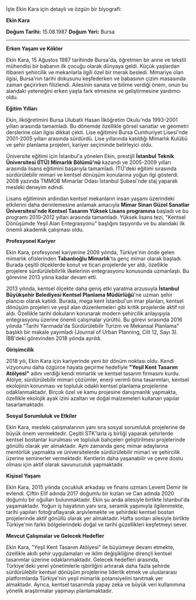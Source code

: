 İşte Ekin Kara için detaylı ve özgün bir biyografi:

**Ekin Kara**

**Doğum Tarihi:** 15.08.1987
**Doğum Yeri:** Bursa

---

**Erken Yaşam ve Kökler**

Ekin Kara, 15 Ağustos 1987 tarihinde Bursa'da, öğretmen bir anne ve tekstil mühendisi bir babanın ilk çocuğu olarak dünyaya geldi. Küçük yaşlardan itibaren şehircilik ve mekanlarla ilgili özel bir merak besledi. Mimariye olan ilgisi, Bursa'nın tarihi dokusunu keşfederken ve babasının çizim masasında zaman geçirirken filizlendi. Ailesinin sanata ve bilime verdiği önem, onun bu alandaki yeteneğini erken yaşta fark etmesine ve geliştirmesine yardımcı oldu.

**Eğitim Yılları**

Ekin, ilköğretimini Bursa Ulubatlı Hasan İlköğretim Okulu'nda 1993-2001 yılları arasında tamamladı. Bu dönemde özellikle görsel sanatlar ve geometri derslerine olan ilgisi dikkat çekti. Lise eğitimini Bursa Cumhuriyet Lisesi'nde 2001-2005 yılları arasında sürdürdü. Lise yıllarında katıldığı Mimarlık Kulübü ve şehir planlama projeleri, kariyer seçiminde belirleyici oldu.

Üniversite eğitimi için İstanbul'a yönelen Ekin, prestijli **İstanbul Teknik Üniversitesi (İTÜ) Mimarlık Bölümü'nü** kazandı ve 2005-2009 yılları arasında lisans eğitimini başarıyla tamamladı. İTÜ'deki eğitimi sırasında sürdürülebilir mimari ve kentsel dönüşüm konularına yoğun ilgi gösterdi. 2008 yazında TMMOB Mimarlar Odası İstanbul Şubesi'nde staj yaparak mesleki deneyim edindi.

Lisans eğitiminin ardından kentsel mekanların insan yaşamı üzerindeki etkilerini daha derinlemesine anlamak amacıyla **Mimar Sinan Güzel Sanatlar Üniversitesi'nde Kentsel Tasarım Yüksek Lisans programına** başladı ve bu programı 2010-2012 yılları arasında tamamladı. Yüksek lisans tezi, "Kentsel Dönüşümde Yeşil Alan Entegrasyonu" başlığını taşıyordu ve bu alandaki ilk önemli akademik çalışması oldu.

**Profesyonel Kariyer**

Ekin Kara, profesyonel kariyerine 2009 yılında, Türkiye'nin önde gelen mimarlık ofislerinden **Tabanlıoğlu Mimarlık**'ta genç mimar olarak başladı. Burada çeşitli ölçeklerde konut ve ticari projelerde yer aldı, özellikle projelere sürdürülebilirlik ilkelerinin entegrasyonu konusunda uzmanlaştı. Bu görevine 2013 yılına kadar devam etti.

2013 yılında, kentsel ölçekte daha geniş etki yaratma arzusuyla **İstanbul Büyükşehir Belediyesi Kentsel Planlama Müdürlüğü**'ne uzman şehir plancısı olarak katıldı. Burada, mega kent İstanbul'un imar planları, kentsel dönüşüm projeleri ve yeşil alan düzenlemeleri gibi kritik projelerde aktif rol aldı. Özellikle tarihi dokuların korunarak modern şehircilik anlayışıyla entegrasyonu üzerine önemli çalışmalar yürüttü. Bu görevi sırasında 2016 yılında "Tarihi Yarımada'da Sürdürülebilir Turizm ve Mekansal Planlama" başlıklı bir makale yayımladı (Journal of Urban Planning, Cilt 12, Sayı 3). İBB'deki görevinden 2018 yılında ayrıldı.

**Girişimcilik**

2018 yılı, Ekin Kara için kariyerinde yeni bir dönüm noktası oldu. Kendi vizyonunu daha özgürce hayata geçirme hedefiyle **"Yeşil Kent Tasarım Atölyesi"** adını verdiği kendi mimarlık ve kentsel tasarım firmasını kurdu. Atölye, sürdürülebilir mimari çözümler, enerji verimli bina tasarımları, kentsel ekolojinin korunması ve topluluk odaklı kentsel planlama projelerine odaklanmaktadır. Birçok özel ve kamu projesine danışmanlık yapmakta, özellikle ekolojik ayak izini azaltan ve doğal malzemeleri kullanan yapılar tasarlamaktadır.

**Sosyal Sorumluluk ve Etkiler**

Ekin Kara, mesleki çalışmalarının yanı sıra sosyal sorumluluk projelerine de büyük önem vermektedir. Çeşitli STK'larla iş birliği yaparak şehirlerde kentsel bostanlar kurulması ve topluluk bahçeleri geliştirilmesi projelerinde gönüllü olarak yer almaktadır. Aynı zamanda genç mimar adaylarına mentörlük yapmakta ve üniversitelerde sürdürülebilir mimari ve şehircilik üzerine seminerler vermektedir. Kentlerin daha yaşanabilir ve çevre dostu olması için aktif olarak savunuculuk yapmaktadır.

**Kişisel Yaşam**

Ekin Kara, 2015 yılında çocukluk arkadaşı ve finans uzmanı Levent Demir ile evlendi. Çiftin Elif adında 2017 doğumlu bir kızları ve Can adında 2020 doğumlu bir oğulları bulunmaktadır. Ekin şu anda ailesiyle birlikte İstanbul'da yaşamaktadır. Yoğun iş hayatının yanı sıra, seramik yapımıyla ilgilenmekte, tarihi yapıları fotoğraflayarak arşivlemekte ve şehirdeki kentsel bostan projelerinde aktif gönüllü olarak yer almaktadır. Hafta sonları ailesiyle birlikte Türkiye'nin farklı bölgelerindeki doğal ve tarihi güzellikleri keşfetmeyi sever.

**Mevcut Çalışmalar ve Gelecek Hedefler**

Ekin Kara, "Yeşil Kent Tasarım Atölyesi" ile büyümeye devam etmekte, özellikle akıllı şehir uygulamaları ve iklim değişikliğine dirençli kentsel tasarımlar üzerine odaklanmaktadır. Gelecek hedefleri arasında, Türkiye'deki yerel yönetimlerle işbirliğini artırarak daha fazla şehirde sürdürülebilir kentsel dönüşüm projelerine liderlik etmek ve uluslararası platformlarda Türkiye'nin yeşil mimarlık potansiyelini tanıtmak yer almaktadır. Ayrıca, kentsel tasarımda yapay zeka ve büyük veri kullanımına yönelik araştırmalar yapmayı planlamaktadır.